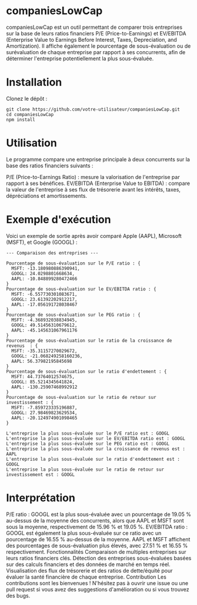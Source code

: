 ﻿# companiesLowCap
companiesLowCap est un outil permettant de comparer trois entreprises sur la base de leurs ratios financiers P/E (Price-to-Earnings) et EV/EBITDA (Enterprise Value to Earnings Before Interest, Taxes, Depreciation, and Amortization). Il affiche également le pourcentage de sous-évaluation ou de surévaluation de chaque entreprise par rapport à ses concurrents, afin de déterminer l'entreprise potentiellement la plus sous-évaluée.

# Installation
Clonez le dépôt :

``` 
git clone https://github.com/votre-utilisateur/companiesLowCap.git
cd companiesLowCap
npm install
```

# Utilisation
Le programme compare une entreprise principale à deux concurrents sur la base des ratios financiers suivants :

P/E (Price-to-Earnings Ratio) : mesure la valorisation de l'entreprise par rapport à ses bénéfices.
EV/EBITDA (Enterprise Value to EBITDA) : compare la valeur de l'entreprise à ses flux de trésorerie avant les intérêts, taxes, dépréciations et amortissements.

# Exemple d'exécution
Voici un exemple de sortie après avoir comparé Apple (AAPL), Microsoft (MSFT), et Google (GOOGL) :

```
--- Comparaison des entreprises ---

Pourcentage de sous-évaluation sur le P/E ratio : {
  MSFT: -13.180980886390941,
  GOOGL: 24.0298801668634,
  AAPL: -10.848899280472466
}
Pourcentage de sous-évaluation sur le EV/EBITDA ratio : {
  MSFT: -6.557730301083671,
  GOOGL: 23.61392202912217,
  AAPL: -17.056191728038467
}
Pourcentage de sous-évaluation sur le PEG ratio : {
  MSFT: -4.368932038834945,
  GOOGL: 49.51456310679612,
  AAPL: -45.145631067961176
}
Pourcentage de sous-évaluation sur le ratio de la croissance de revenus  : {
  MSFT: -35.31157270029672,
  GOOGL: -21.068249258160236,
  AAPL: 56.37982195845698
}
Pourcentage de sous-évaluation sur le ratio d'endettement : {
  MSFT: 44.73764012574675,
  GOOGL: 85.5214345641824,
  AAPL: -130.25907468992912
}
Pourcentage de sous-évaluation sur le ratio de retour sur investissement : {
  MSFT: -7.859723335196887,
  GOOGL: 27.98469823629534,
  AAPL: -20.124974901098465
}

L'entreprise la plus sous-évaluée sur le P/E ratio est : GOOGL
L'entreprise la plus sous-évaluée sur le EV/EBITDA ratio est : GOOGL
L'entreprise la plus sous-évaluée sur le PEG ratio est : GOOGL
L'entreprise la plus sous-évaluée sur la croissance de revenus est : AAPL
L'entreprise la plus sous-évaluée sur le ratio d'endettement est : GOOGL
L'entreprise la plus sous-évaluée sur le ratio de retour sur investissement est : GOOGL
```

# Interprétation
P/E ratio : GOOGL est la plus sous-évaluée avec un pourcentage de 19.05 % au-dessus de la moyenne des concurrents, alors que AAPL et MSFT sont sous la moyenne, respectivement de 15.96 % et 19.05 %.
EV/EBITDA ratio : GOOGL est également la plus sous-évaluée sur ce ratio avec un pourcentage de 16.55 % au-dessus de la moyenne. AAPL et MSFT affichent des pourcentages de sous-évaluation plus élevés, avec 27.51 % et 16.55 % respectivement.
Fonctionnalités
Comparaison de multiples entreprises sur leurs ratios financiers clés.
Détection des entreprises sous-évaluées basées sur des calculs financiers et des données de marché en temps réel.
Visualisation des flux de trésorerie et des ratios de dette/équité pour évaluer la santé financière de chaque entreprise.
Contribution
Les contributions sont les bienvenues ! N'hésitez pas à ouvrir une issue ou une pull request si vous avez des suggestions d'amélioration ou si vous trouvez des bugs.